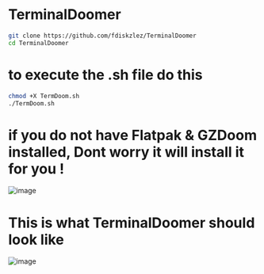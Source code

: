 # TerminalDoomer
```sh
git clone https://github.com/fdiskzlez/TerminalDoomer
cd TerminalDoomer
```
# to execute the .sh file do this 
```sh
chmod +X TermDoom.sh
./TermDoom.sh
```
# if you do not have Flatpak & GZDoom installed, Dont worry it will install it for you ! 
![image](https://github.com/user-attachments/assets/1950f78c-d03b-4285-b025-f85ab42d8f40)

# This is what TerminalDoomer should look like 
![image](https://github.com/user-attachments/assets/0884177e-17aa-42c3-99bb-5f075acd4f15)
